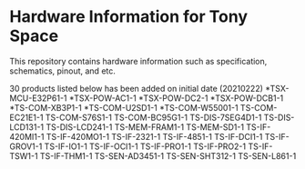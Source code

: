 # Hardware Information for Tony Space
This repository contains hardware information such as specification, schematics, pinout, and etc.

30 products listed below has been added on initial date (20210222)
*TSX-MCU-E32P61-1
*TSX-POW-AC1-1
*TSX-POW-DC2-1
*TSX-POW-DCB1-1
*TS-COM-XB3P1-1
*TS-COM-U2SD1-1
*TS-COM-W55001-1
TS-COM-EC21E1-1
TS-COM-S76S1-1
TS-COM-BC95G1-1
TS-DIS-7SEG4D1-1
TS-DIS-LCD131-1
TS-DIS-LCD241-1
TS-MEM-FRAM1-1
TS-MEM-SD1-1
TS-IF-420MI1-1
TS-IF-420MO1-1
TS-IF-2321-1
TS-IF-4851-1
TS-IF-DCI1-1
TS-IF-GROV1-1
TS-IF-IO1-1
TS-IF-OCI1-1
TS-IF-PRO1-1
TS-IF-PRO2-1
TS-IF-TSW1-1
TS-IF-THM1-1
TS-SEN-AD3451-1
TS-SEN-SHT312-1
TS-SEN-L861-1
